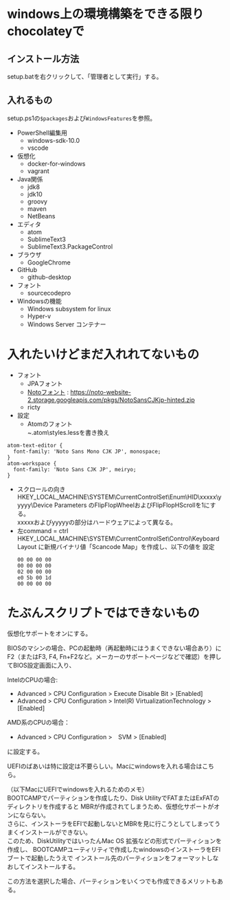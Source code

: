 # windows上の環境構築をできる限りchocolateyで

## インストール方法

setup.batを右クリックして、「管理者として実行」する。

## 入れるもの

setup.ps1の`$packages`および`WindowsFeatures`を参照。

 - PowerShell編集用
   - windows-sdk-10.0
   - vscode
 - 仮想化
   - docker-for-windows
   - vagrant
 - Java関係
   - jdk8
   - jdk10
   - groovy
   - maven
   - NetBeans
 - エディタ
   - atom
   - SublimeText3
   - SublimeText3.PackageControl
 - ブラウザ
   - GoogleChrome
 - GitHub
   - github-desktop
 - フォント
   - sourcecodepro
 - Windowsの機能
   - Windows subsystem for linux
   - Hyper-v
   - Windows Server コンテナー

# 入れたいけどまだ入れれてないもの

 - フォント
   - JPAフォント
   - [Notoフォント](http://www.google.com/get/noto/help/cjk/) :  https://noto-website-2.storage.googleapis.com/pkgs/NotoSansCJKjp-hinted.zip
   - ricty
 - 設定
   - Atomのフォント  
 ~\.atom\styles.lessを書き換え
```less:
atom-text-editor {
  font-family: 'Noto Sans Mono CJK JP', monospace;
}
atom-workspace {
  font-family: 'Noto Sans CJK JP', meiryo;
}
```
   - スクロールの向き
     HKEY_LOCAL_MACHINE\SYSTEM\CurrentControlSet\Enum\HID\xxxxx\yyyyy\Device Parameters のFlipFlopWheelおよびFlipFlopHScrollを1にする。  
     xxxxxおよびyyyyyの部分はハードウェアによって異なる。
   - 左command = ctrl
     HKEY_LOCAL_MACHINE\SYSTEM\CurrentControlSet\Control\Keyboard Layout に新規バイナリ値「Scancode Map」を作成し、以下の値を 設定
     ```
     00 00 00 00
     00 00 00 00
     02 00 00 00
     e0 5b 00 1d
     00 00 00 00
     ```

# たぶんスクリプトではできないもの

仮想化サポートをオンにする。

BIOSのマシンの場合、PCの起動時（再起動時にはうまくできない場合あり）にF2（またはF3, F4, Fn+F2など。メーカーのサポートページなどで確認）を押してBIOS設定画面に入り、

IntelのCPUの場合:

 - Advanced > CPU Configuration >  Execute Disable Bit > [Enabled]   
 - Advanced > CPU Configuration >  Intel(R) VirtualizationTechnology > [Enabled]

AMD系のCPUの場合：

 - Advanced > CPU Configuration >　SVM > [Enabled]

に設定する。

UEFIのばあいは特に設定は不要らしい。Macにwindowsを入れる場合はこちら。

（以下MacにUEFIでwindowsを入れるためのメモ）  
BOOTCAMPでパーティションを作成したり、Disk UtilityでFATまたはExFATのディレクトリを作成すると
MBRが作成されてしまうため、仮想化サポートがオンにならない。  
さらに、インストーラをEFIで起動しないとMBRを見に行こうとしてしまってうまくインストールができない。  
このため、DiskUtilityではいったんMac OS 拡張などの形式でパーティションを作成し、
BOOTCAMPユーティリティで作成したwindowsのインストーラをEFIブートで起動したうえで
インストール先のパーティションをフォーマットしなおしてインストールする。

この方法を選択した場合、パーティションをいくつでも作成できるメリットもある。
